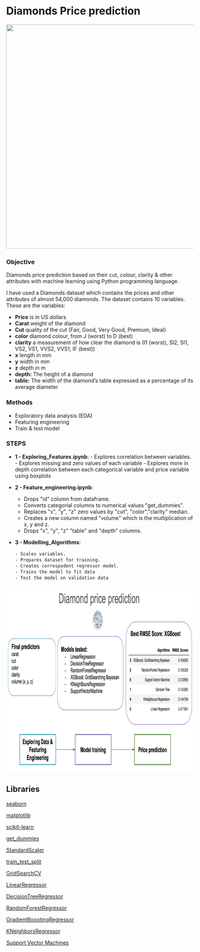 # Diamonds Price prediction


<img src="https://www.cornel1801.com/videosong/Gentlemen-Prefer-Blondes-Diamonds-Are-a-Girl-s-Best-Friend/1.jpg" width="900" height="600">


### Objective


Diamonds price prediction based on their cut, colour, clarity & other attributes with machine learning using Python programming language.
 
I have used a Diamonds dataset which contains the prices and other attributes of almost 54,000 diamonds. The dataset contains 10 variables. These are the variables:

- **Price** is in US dollars
- **Carat** weight of the diamond
- **Cut** quality of the cut (Fair, Good, Very Good, Premium, Ideal)
- **color** diamond colour, from J (worst) to D (best)
- **clarity** a measurement of how clear the diamond is (I1 (worst), SI2, SI1, VS2, VS1, VVS2, VVS1, IF (best))
- **x** length in mm
- **y** width in mm
- **z** depth in m
- **depth:** The height of a diamond
- **table:** The width of the diamond’s table expressed as a percentage of its average diameter



### Methods


- Exploratory data analysis (EDA)
- Featuring engineering
- Train & test model


### STEPS

-  **1 - Exploring_Features.ipynb**:
       - Explores correlation between variables.
       - Explores missing and zero values of each variable
       - Explores more in depth correlation between each categorical variable and price variable using   boxplots
       




- **2 - Feature_engineering.ipynb**: 

    - Drops "id" column from dataframe.
    - Converts categorial columns to numerical values "get_dummies".
    - Replaces "x", "y", "z" zero values by "cut", "color","clarity" median.
    - Creates a new column named "volume" which is the multiplication of x, y and z.
    - Drops "x", "y", "z" "table" and "depth" columns.



- **3 - Modelling_Algorithms**:

      - Scales variables.
      - Prepares dataset for training.
      - Creates correspodent regressor model.
      - Trains the model to fit data
      - Test the model on validation data


<img src="https://github.com/maria-luisa-gomez/diamond_prices/blob/main/images/diamond_price_pred.png" width="900" height="500">



## Libraries


[seaborn](https://seaborn.pydata.org)

[matplotlib](https://matplotlib.org)

[scikit-learn](https://scikit-learn.org/stable/)

[get_dummies](https://pandas.pydata.org/docs/reference/api/pandas.get_dummies.html)

[StandardScaler](https://scikit-learn.org/stable/modules/generated/sklearn.preprocessing.StandardScaler.html)

[train_test_split](https://scikit-learn.org/stable/modules/generated/sklearn.model_selection.train_test_split.html)

[GridSearchCV](https://scikit-learn.org/stable/modules/generated/sklearn.model_selection.GridSearchCV.html)

[LinearRegressor](https://scikit-learn.org/stable/modules/generated/sklearn.linear_model.LinearRegression.html)

[DecisionTreeRegressor](https://scikit-learn.org/stable/modules/generated/sklearn.tree.DecisionTreeRegressor.html)

[RandomForestRegressor](https://scikit-learn.org/stable/modules/generated/sklearn.ensemble.RandomForestRegressor.html)

[GradientBoostingRegressor](https://scikit-learn.org/stable/modules/generated/sklearn.neighbors.KNeighborsRegressor.html)

[KNeighborsRegressor](https://scikit-learn.org/stable/modules/generated/sklearn.neighbors.KNeighborsRegressor.html)

[Support Vector Machines](https://scikit-learn.org/stable/modules/svm.html)

